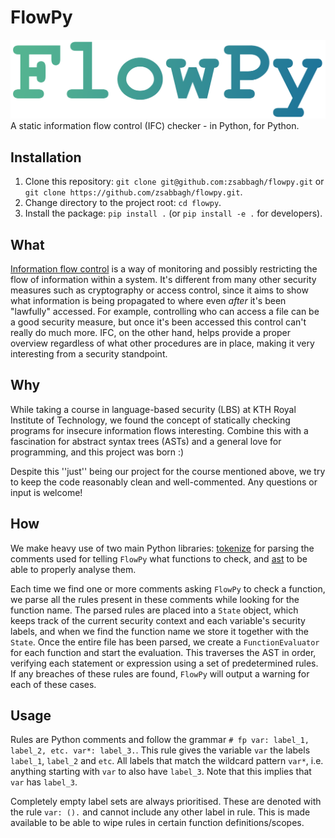 # FlowPy
![FlowPy](flowpy-colour.png)
A static information flow control (IFC) checker - in Python, for Python.

## Installation
1. Clone this repository: `git clone git@github.com:zsabbagh/flowpy.git` or `git clone https://github.com/zsabbagh/flowpy.git`.
2. Change directory to the project root: `cd flowpy`.
3. Install the package: `pip install .` (or `pip install -e .` for developers).

## What
[Information flow control](https://en.wikipedia.org/wiki/Information_flow_(information_theory)) is a way of monitoring and possibly restricting the flow of information within a system. It's different from many other security measures such as cryptography or access control, since it aims to show what information is being propagated to where even *after* it's been "lawfully" accessed. For example, controlling who can access a file can be a good security measure, but once it's been accessed this control can't really do much more. IFC, on the other hand, helps provide a proper overview regardless of what other procedures are in place, making it very interesting from a security standpoint.

## Why
While taking a course in language-based security (LBS) at KTH Royal Institute of Technology, we found the concept of statically checking programs for insecure information flows interesting. Combine this with a fascination for abstract syntax trees (ASTs) and a general love for programming, and this project was born :)

Despite this ''just'' being our project for the course mentioned above, we try to keep the code reasonably clean and well-commented. Any questions or input is welcome!

## How
We make heavy use of two main Python libraries: [tokenize](https://docs.python.org/3/library/tokenize.html) for parsing the comments used for telling `FlowPy` what functions to check, and [ast](https://docs.python.org/3/library/ast.html) to be able to properly analyse them.

Each time we find one or more comments asking `FlowPy` to check a function, we parse all the rules present in these comments while looking for the function name. The parsed rules are placed into a `State` object, which keeps track of the current security context and each variable's security labels, and when we find the function name we store it together with the `State`. Once the entire file has been parsed, we create a `FunctionEvaluator` for each function and start the evaluation. This traverses the AST in order, verifying each statement or expression using a set of predetermined rules. If any breaches of these rules are found, `FlowPy` will output a warning for each of these cases.

## Usage

Rules are Python comments and follow the grammar `# fp var: label_1, label_2, etc. var*: label_3.`.
This rule gives the variable `var` the labels `label_1`, `label_2` and `etc`.
All labels that match the wildcard pattern `var*`, i.e. anything starting with `var` to also have `label_3`.
Note that this implies that `var` has `label_3`.

Completely empty label sets are always prioritised.
These are denoted with the rule `var: ().` and cannot include any other label in rule.
This is made available to be able to wipe rules in certain function definitions/scopes.
